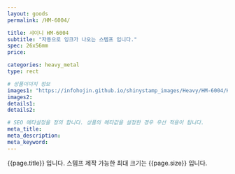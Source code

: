 ```yaml
---
layout: goods
permalink: /HM-6004/

title: 샤이니 HM-6004
subtitle: "자동으로 잉크가 나오는 스템프 입니다."
spec: 26x56mm
price: 

categories: heavy_metal
type: rect

# 상품이미지 정보
images1: "https://infohojin.github.io/shinystamp_images/Heavy/HM-6004/HM-6004_1.jpg"
images2:
details1:
details2:    

# SEO 메타설정을 정의 합니다. 상품의 메타값을 설정한 경우 우선 적용이 됩니다.
meta_title: 
meta_description:
meta_keyword:
---
```


{{page.title}} 입니다. 스템프 제작 가능한 최대 크기는 {{page.size}} 입니다.